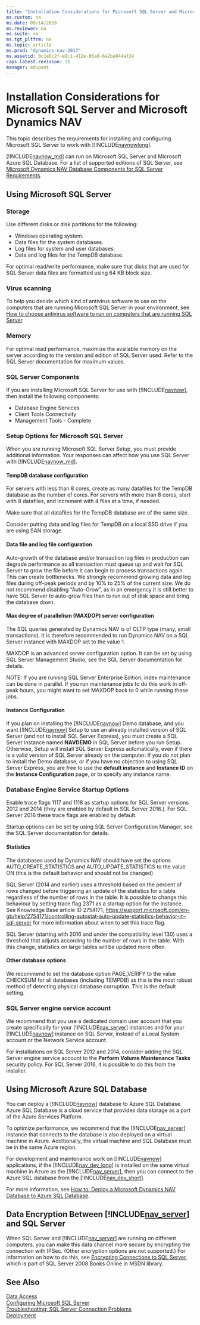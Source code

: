 ```yaml
---
title: "Installation Considerations for Microsoft SQL Server and Microsoft Dynamics NAV"
ms.custom: na
ms.date: 09/14/2016
ms.reviewer: na
ms.suite: na
ms.tgt_pltfrm: na
ms.topic: article
ms.prod: "dynamics-nav-2017"
ms.assetid: 0c1e0c2f-e8c1-412e-86a8-6a2ba944af24
caps.latest.revision: 31
manager: edupont
---
```

# Installation Considerations for Microsoft SQL Server and Microsoft Dynamics NAV
This topic describes the requirements for installing and configuring Microsoft SQL Server to work with [!INCLUDE[navnowlong](includes/navnowlong_md.md)].  

[!INCLUDE[navnow_md](includes/navnow_md.md)] can run on Microsoft SQL Server and Microsoft Azure SQL Database. For a list of supported editions of SQL Server, see [Microsoft Dynamics NAV Database Components for SQL Server Requirements](System-Requirements-for-Microsoft-Dynamics-NAV.md#SQLReq).  

## Using Microsoft SQL Server

### Storage
Use different disks or disk partitions for the following:
-   Windows operating system.
-   Data files for the system databases.
-   Log files for system and user databases.
-   Data and log files for the TempDB database.

For optimal read/write performance, make sure that disks that are used for SQL Server data files are formatted using 64 KB block size.

### Virus scanning
To help you decide which kind of antivirus software to use on the computers that are running Microsoft SQL Server in your environment, see [How to choose antivirus software to run on computers that are running SQL Server](https://aka.ms/chooseantivirussoftwareforsqlserver).

### Memory
For optimal read performance, maximize the available memory on the server according to the version and edition of SQL Server used. Refer to the SQL Server documentation for maximum values.

### SQL Server Components  
If you are installing Microsoft SQL Server for use with [!INCLUDE[navnow](includes/navnow_md.md)], then install the following components:  
-   Database Engine Services  
-   Client Tools Connectivity  
-   Management Tools - Complete  

### Setup Options for Microsoft SQL Server  
When you are running Microsoft SQL Server Setup, you must provide additional information. Your responses can affect how you use SQL Server with [!INCLUDE[navnow_md](includes/navnow_md.md)].  

#### TempDB database configuration
For servers with less than 8 cores, create as many datafiles for the TempDB database as the number of cores. For servers with more than 8 cores, start with 8 datafiles, and increment with 4 files at a time, if needed.

Make sure that all datafiles for the TempDB database are of the same size.

Consider putting data and log files for TempDB on a local SSD drive if you are using SAN storage.

#### Data file and log file configuration #### 
Auto-growth of the database and/or transaction log files in production can degrade performance as all transaction must queue up and wait for SQL Server to grow the file before it can begin to process transactions again. This can create bottlenecks. We strongly recommend growing data and log files during off-peak periods and by 10% to 25% of the current size. We do not recommend disabling “Auto-Grow”, as in an emergency it is still better to have SQL Server to auto-grow files than to run out of disk space and bring the database down. 

#### Max degree of parallelism (MAXDOP) server configuration ####
The SQL queries generated by Dynamics NAV is of OLTP type (many, small transactions). It is therefore recommended to run Dynamics NAV on a SQL Server instance with MAXDOP set to the value 1. 

MAXDOP is an advanced server configuration option. It can be set by using SQL Server Management Studio, see the SQL Server documentation for details.

NOTE: If you are running SQL Server Enterprise Edition, index maintenance can be done in parallel. If you run maintenance jobs to do this work in off-peak hours, you might want to set MAXDOP back to 0 while running these jobs. 

#### Instance Configuration  
 If you plan on installing the [!INCLUDE[navnow](includes/navnow_md.md)] Demo database, and you want [!INCLUDE[navnow](includes/navnow_md.md)] Setup to use an already installed version of SQL Server \(and not to install SQL Server Express\), you must create a SQL Server instance named **NAVDEMO** in SQL Server before you run Setup. Otherwise, Setup will install SQL Server Express automatically, even if there is a valid version of SQL Server already on the computer. If you do not plan to install the Demo database, or if you have no objection to using SQL Server Express, you are free to use the **default instance** and **Instance ID** on the **Instance Configuration** page, or to specify any instance name.  

### Database Engine Service Startup Options
Enable trace flags 1117 and 1118 as startup options for SQL Server versions 2012 and 2014 (they are enabled by default in SQL Server 2016.). For SQL Server 2016 these trace flags are enabled by default.

Startup options can be set by using SQL Server Configuration Manager, see the SQL Server documentation for details.

#### Statistics ####
The databases used by Dynamics NAV should have set the options AUTO_CREATE_STATISTICS and AUTO_UPDATE_STATISTICS to the value ON (this is the default behavior and should not be changed)

SQL Server (2014 and earlier) uses a threshold based on the percent of rows changed before triggering an update of the statistics for a table regardless of the number of rows in the table. It is possible to change this behaviour by setting trace flag 2371 as a startup option for the instance. See Knowledge Base article ID 2754171, https://support.microsoft.com/en-gb/help/2754171/controlling-autostat-auto-update-statistics-behavior-in-sql-server for more information about when to set this trace flag.

SQL Server (starting with 2016 and under the compatibility level 130) uses a threshold that adjusts according to the number of rows in the table. With this change, statistics on large tables will be updated more often.

#### Other database options ####
We recommend to set the database option PAGE_VERIFY to the value CHECKSUM for all databases (including TEMPDB) as this is the most robust method of detecting physical database corruption. This is the default setting.

### SQL Server engine service account
 We recommend that you use a dedicated domain user account that you create specifically for your [!INCLUDE[nav_server](includes/nav_server_md.md)] instances and for your [!INCLUDE[navnow](includes/navnow_md.md)] instance on SQL Server, instead of a Local System account or the Network Service account.  

For installations on SQL Server 2012 and 2014, consider adding the SQL Server engine service account to the **Perform Volume Maintenance Tasks** security policy. For SQL Server 2016, it is possible to do this from the installer.

## Using Microsoft Azure SQL Database  
 You can deploy a [!INCLUDE[navnow](includes/navnow_md.md)] database to Azure SQL Database. Azure SQL Database is a cloud service that provides data storage as a part of the Azure Services Platform.  

 To optimize performance, we recommend that the [!INCLUDE[nav_server](includes/nav_server_md.md)] instance that connects to the database is also deployed on a virtual machine in Azure. Additionally, the virtual machine and SQL Database must be in the same Azure region.  

 For development and maintenance work on [!INCLUDE[navnow](includes/navnow_md.md)] applications, if the [!INCLUDE[nav_dev_long](includes/nav_dev_long_md.md)] is installed on the same virtual machine in Azure as the [!INCLUDE[nav_server](includes/nav_server_md.md)], then you can connect to the Azure SQL database from the [!INCLUDE[nav_dev_short](includes/nav_dev_short_md.md)].  

 For more information, see [How to: Deploy a Microsoft Dynamics NAV Database to Azure SQL Database](How-to--Deploy-a-Microsoft-Dynamics-NAV-Database-to-Azure-SQL-Database.md).  

## Data Encryption Between [!INCLUDE[nav_server](includes/nav_server_md.md)] and SQL Server  
 When SQL Server and [!INCLUDE[nav_server](includes/nav_server_md.md)] are running on different computers, you can make this data channel more secure by encrypting the connection with IPSec. \(Other encryption options are not supported.\) For information on how to do this, see [Encrypting Connections to SQL Server](http://go.microsoft.com/fwlink/?LinkId=147732), which is part of SQL Server 2008 Books Online in MSDN library.  

## See Also  
 [Data Access](Data-Access.md)   
 [Configuring Microsoft SQL Server](Configuring-Microsoft-SQL-Server.md)   
 [Troubleshooting: SQL Server Connection Problems](Troubleshooting--SQL-Server-Connection-Problems.md)   
 [Deployment](Deployment.md)
